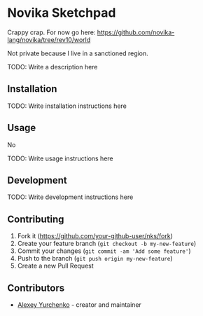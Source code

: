 # Novika Sketchpad

Crappy crap. For now go here: <https://github.com/novika-lang/novika/tree/rev10/world>

Not private because I live in a sanctioned region.

TODO: Write a description here

## Installation

TODO: Write installation instructions here

## Usage

No

TODO: Write usage instructions here

## Development

TODO: Write development instructions here

## Contributing

1. Fork it (<https://github.com/your-github-user/nks/fork>)
2. Create your feature branch (`git checkout -b my-new-feature`)
3. Commit your changes (`git commit -am 'Add some feature'`)
4. Push to the branch (`git push origin my-new-feature`)
5. Create a new Pull Request

## Contributors

- [Alexey Yurchenko](https://github.com/your-github-user) - creator and maintainer
